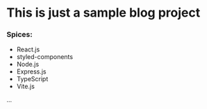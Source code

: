 # This is just a sample blog project 

### Spices:
* React.js
* styled-components
* Node.js
* Express.js
* TypeScript
* Vite.js

...
